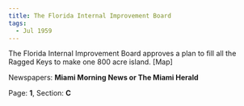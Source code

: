 ```yaml
---  
title: The Florida Internal Improvement Board  
tags:  
  - Jul 1959  
---  
```

  
The Florida Internal Improvement Board approves a plan to fill all the Ragged Keys to make one 800 acre island. [Map]  
  
Newspapers: **Miami Morning News or The Miami Herald**  
  
Page: **1**, Section: **C** 

